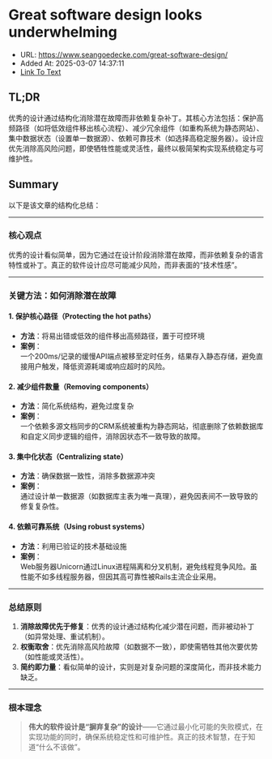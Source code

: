 # Great software design looks underwhelming
- URL: https://www.seangoedecke.com/great-software-design/
- Added At: 2025-03-07 14:37:11
- [Link To Text](2025-03-07-great-software-design-looks-underwhelming_raw.md)

## TL;DR
优秀的设计通过结构化消除潜在故障而非依赖复杂补丁。其核心方法包括：保护高频路径（如将低效组件移出核心流程）、减少冗余组件（如重构系统为静态网站）、集中数据状态（设置单一数据源）、依赖可靠技术（如选择高稳定服务器）。设计应优先消除高风险问题，即使牺牲性能或灵活性，最终以极简架构实现系统稳定与可维护性。

## Summary
以下是该文章的结构化总结：

---

### 核心观点
优秀的设计看似简单，因为它通过在设计阶段消除潜在故障，而非依赖复杂的语言特性或补丁。真正的软件设计应尽可能减少风险，而非表面的“技术性感”。

---

### 关键方法：如何消除潜在故障

#### 1. **保护核心路径（Protecting the hot paths）**
   - **方法**：将易出错或低效的组件移出高频路径，置于可控环境  
   - **案例**：  
     一个200ms/记录的缓慢API端点被移至定时任务，结果存入静态存储，避免直接用户触发，降低资源耗竭或响应超时的风险。

#### 2. **减少组件数量（Removing components）**
   - **方法**：简化系统结构，避免过度复杂  
   - **案例**：  
     一个依赖多源文档同步的CRM系统被重构为静态网站，彻底删除了依赖数据库和自定义同步逻辑的组件，消除因状态不一致导致的故障。

#### 3. **集中化状态（Centralizing state）**
   - **方法**：确保数据一致性，消除多数据源冲突  
   - **案例**：  
     通过设计单一数据源（如数据库主表为唯一真理），避免因表间不一致导致的修复复杂性。

#### 4. **依赖可靠系统（Using robust systems）**
   - **方法**：利用已验证的技术基础设施  
   - **案例**：  
     Web服务器Unicorn通过Linux进程隔离和分叉机制，避免线程竞争风险。虽性能不如多线程服务器，但因其高可靠性被Rails主流企业采用。

---

### 总结原则
1. **消除故障优先于修复**：优秀的设计通过结构化减少潜在问题，而非被动补丁（如异常处理、重试机制）。  
2. **权衡取舍**：优先消除高风险故障（如数据不一致），即使需牺牲其他次要优势（如性能或灵活性）。  
3. **简约即力量**：看似简单的设计，实则是对复杂问题的深度简化，而非技术能力缺乏。  

---

### 根本理念
> **伟大的软件设计是“摒弃复杂”的设计**——它通过最小化可能的失败模式，在实现功能的同时，确保系统稳定性和可维护性。真正的技术智慧，在于知道“什么不该做”。
